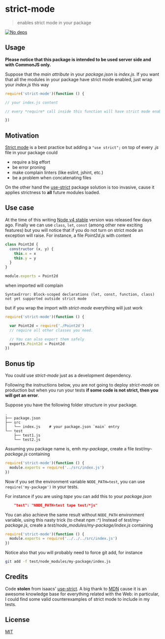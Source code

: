 # strict-mode

> enables strict mode in your package

[![No deps](https://fibo.github.io/svg/badges/dependencies-none.svg)](https://github.com/fibo/strict-mode)

## Usage

**Please notice that this package is intended to be used server side and with CommonJS only.**

Suppose that the *main attribute* in your *package.json* is *index.js*.
If you want that all the modules in your package have strict mode enabled,
just wrap your *index.js* this way

```javascript
require('strict-mode')(function () {

// your index.js content

// every *require* call inside this function will have strict mode enabled

})
```

## Motivation

[Strict mode][MDN_Strict_mode] is a best practice but adding a `"use strict";` on top of every *.js* file in your package could

* require a big effort
* be error proning
* make complain linters (like eslint, jshint, etc.)
* be a problem when concatenating files

On the other hand the [use-strict] package solution is too invasive, cause it applies strictness to **all** future modules loaded.

## Use case

At the time of this writing [Node v4 stable](https://nodejs.org/en/blog/release/v4.0.0/) version was released few days ago.
Finally we can use `class`, `let`, `const` (among other new exciting features) but you will notice that if you do not turn on strict mode an exception will raise.
For instance, a file *Point2d.js* with content

```javascript
class Point2d {
  constructor (x, y) {
    this.x = x
    this.y = y
  }
}

module.exports = Point2d
```

when imported will complain

```
SyntaxError: Block-scoped declarations (let, const, function, class) not yet supported outside strict mode
```

but if you wrap the import with *strict-mode* everything will just work

```javascript
require('strict-mode')(function () {

  var Point2d = require('./Point2d')
  // require all other classes you need.

  // You can also export them safely
  exports.Point2d = Point2d
})
```

## Bonus tip

You could use *strict-mode* just as a development dependency.

Following the instructions below, you are not going to deploy *strict-mode* on production but when you run your tests **if some code is not strict, then you will get an error**.

Suppose you have the following folder structure in your package.

    .
    ├── package.json
    ├── src
    │   └── index.js    # your package.json `main` entry
    └── test
        ├── test1.js
        └── test2.js

Assuming you package name is, emh *my-package*, create a file *test/my-package.js* containing

```javascript
require('strict-mode')(function () {
  module.exports = require('../src/index.js')
})
```

Now if you set the environment variable `NODE_PATH=test`, you can use `require('my-package')` in your tests.

For instance if you are using *tape* you can add this to your *package.json*

```json
    "test": "NODE_PATH=test tape test/*js"
```

You can also achieve the same result without `NODE_PATH` environment variable, using this nasty trick (to cheat npm :^)
Instead of *test/my-package.js*, create a *test/node_modules/my-package/index.js* containing

```javascript
require('strict-mode')(function () {
  module.exports = require('../../../src/index.js')
})
```

Notice also that you will probably need to force git add, for instance

```bash
git add -f test/node_modules/my-package/index.js
```

## Credits

Code **stolen** from isaacs' [use-strict].
A big thank to [MDN](https://developer.mozilla.org) cause it is an awesome knowledge base for everything related with the Web: in particular, I could find some valid counterexamples of strict mode to include in my tests.

## License

[MIT](https://github.com/fibo/strict-mode/blob/main/LICENSE)

[browserify]: http://browserify.org/ "browserify"
[MDN_Strict_mode]: https://developer.mozilla.org/en-US/docs/Web/JavaScript/Reference/Functions_and_function_scope/Strict_mode
[test/node_modules/strict-mode/index.js]: https://github.com/fibo/strict-mode/blob/main/test/node_modules/strict-mode/index.js
[use-strict]: https://npmjs.org/package/use-strict "use-strict"
